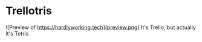 # Trellotris
![Preview of https://hardlyworking.tech](preview.png)
It's Trello, but actually it's Tetris
